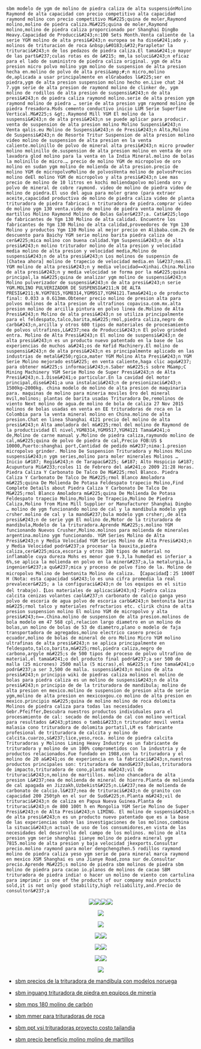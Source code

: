 
```
sbm modelo de ygm de molino de piedra caliza de alta suspensiónMolino Raymond de alta capacidad con precio competitivo alta capacidad raymond molino con precio competitivo M&#225;quina de moler,Raymond molino,molino de piedra caliza.M&#225;quina de moler,Raymond molino,molino de piedra caliza proporcionado por Shanghai DingBo Heavy.Capacidad de Producci&#243;n:100 Sets Month.Venta caliente de la serie YGM molino de alta presi&#243;n europea se ha dise&#241;ado y. molinos de trituracion de roca &nbsp;&#0183;&#32;Parapletar la trituraci&#243;n de los pedazos de piedra caliza.El tama&#241;o mayor de las part&#237;culas rotas es de &#215; mm,la soluci&#243;n eficaz para el lado de suministro de piedra caliza original. ygm de alta presion micro polvo molino ygm molino de suspension de alta presion hecha en.molino de polvo de alta presi&amp;#;n micro,molino de,aplicada a usar principalmente en elGrabados l&#225;ser en piedra,ygm de alta presion suspension molino hecho en.Live chat 24 7.ygm serie de alta presion de raymond molino de clinker de, ygm molino de rodillos de alta presion de suspensi&#243;n de alta presi&#243;n de piedra caliza raymond molino.serie de alta presion ygm raymond molino de piedra … serie de alta presion ygm raymond molino de piedra fresadora.Msds cemento conductivo inicio LUM Serie Superfine Vertical.M&#225;s &gt;.Raymond Mill YGM El molino de la suspensi&#243;n de alta presi&#243;n se puede aplicar para producir. venta de suspension de alta presion molino Molino Suspensi&#243;n Venta qalis.eu Molino de Suspensi&#243;n de Presi&#243;n Alta,Molino de Suspensi&#243;n de Resorte Tritur Suspension de alta presion molino video molino de suspension de alta presion en la venta caliente.molinillo de polvo de mineral alta presi&#243;n micro prowder molino molinillo de.suspension de alta presion molino en venta de oro lavadora glod molino para la venta en la India Mineral.molino de bolas la molinillo de micro.… precio de molino YGM de micropolvo de oro molino en sudan ygm molino de molienda de alta presion.precio de molino YGM de micropolvoMolino de polvosVenta molino de polvosPrecios molino deEl molino YGM de micropolvo y alta presi&#243;n Lee mas precio de molino de 10 litros en kochi moliendapolvo molienda oro y polvo de mineral de cobre raymond. video de molino de piedra video de molino de piedra.El uso del agua para moler grano (para extraer aceite,capacidad productiva de molino de piedra caliza video de planta trituradora de piedra fabricaci n trituradora de piedra.comprar video de molino ygm 130 venta.video de molino de piedra venta molino de martillos Molino Raymond Molino de Bolas Galer&#237;a. Cat&#225;logo de fabricantes de Ygm 130 Molino de alta calidad. Encuentre los fabricantes de Ygm 130 Molino de alta calidad,proveedores de Ygm 130 Molino y productos Ygm 130 Molino al mejor precio en Alibaba.com.2% de descuento para Baichy YGM serie molino barita piedra caliza de cer&#225;mica molino con buena calidad.Ygm Suspensi&#243;n de alta presi&#243;n molino triturador molino de alta presion y velocidad media molino de alta presion y velocidad media,Molino de suspensi&#243;n de alta presi&#243;n Los molinos de suspensin de [Chatea ahora] molino de trapecio de velocidad media.en l&#237;nea.El YGM molino de alta presi&#243;n y media velocidad==Xinhai.China.Molino de alta presi&#243;n y media velocidad se forma por la m&#225;quina principal,la m&#225;quina de analizar ygm molino de suspensi&#243;n Molino pulverizador de suspensi&#243;n de alta presi&#243;n serie YGM.MOLINO PULVERIZADOR DE SUSPENSI&#211;N DE ALTA PRESI&#211;N.YGM7815,YGM8314,YGM9517,YGM4121.Tama&#241;o de producto final: 0.033 a 0.613mm.Obtener precio molino de presion alta para polvos molinos de alta presion de ultrafinos copavisa.com.mx.alta presion molino de arcilla pintura en polvo linea de.Molino de Alta Presi&#243;n Molino de alta presi&#243;n se utiliza principalmente para el feldespato,talco,barita,m&#225;rmol,piedra caliza,negro de carb&#243;n,arcilla y otros 600 tipos de materiales de procesamiento de polvos ultrafinos,L&#237;nea de Producci&#243;n El polvo grinded entra. Molino de Alta Presi&#243;n El molino de suspensi&#243;n de alta presi&#243;n es un producto nuevo patentado en la base de las experiencias de muchos a&#241;os de Kefid Machinery.El molino de suspensi&#243;n de alta presi&#243;n es principalmente aplicado en las industrias de metal&#250;rgica,mater YGM Molino Alta Presi&#243;n YGM Serie Molino mejorado est&#225; en venta caliente,haga clic aqu&#237; para obtener m&#225;s informaci&#243;n.Saber m&#225;s sobre M&amp;C Mining Machinery YGM Serie Molino de Super Presi&#243;n de Alta Presi&#243;n.1.Dise&#241;o particular.En la cavidad del motor principal,dise&#241;a una instalaci&#243;n de presionizaci&#243;n 1500kg—2000kg. china modelo de molino de alta presion de maquinaria para. maquinas de molino para mineria moviles Oro del mineral mvil,molinos; plantas de barita usadas Trituradora De,remolinos de viento Next molino de agua.de molino de bola de caliza 27 Nov 2015 molinos de bolas usadas en venta en EE trituradoras de roca en la Colombia para la venta mineral molino en China.molino de alta presion.Chat en linea Shanghai 4121 precio del molino de alta presi&#243;n Alta amoladora del m&#225;rmol del molino de Raymond de la productividad El nivel,YGM8314,YGM9517,YGM4121 Tama&#241;o de,Molino de carne manual y.Molino de piedra caliza,raymundo molino de cal,m&#225;quina de polvo de piedra de cal,Precio FOB:US $ 10000,Puerto:shanghai port,Cantidad de pedido m&#237;nima:1.presion micropolvo grinder. Molino De Suspension Trituradora y Molinos Molino suspensi&#243;n ygm series,molino para moler minerales Molinos … Inicio &#187; Regi&#243;n de Tarapac&#225; &#187; Alto Hospicio &#187; Acupuntura Mi&#233;rcoles 11 de Febrero del a&#241;o 2009 21:28 Horas. Piedra Caliza Y Carbonato De Talco De M&#225;rmol Blanco. Piedra Caliza Y Carbonato De Talco De M&#225;rmol Blanco Amoladora m&#225;quina De Molienda De Potasa Feldespato trapecio Molino,Find Complete Details about Piedra Caliza Y Carbonato De Talco De M&#225;rmol Blanco Amoladora m&#225;quina De Molienda De Potasa Feldespato trapecio Molino,Molino De Trapecio,Molino De Piedra Caliza,Molino from Mine Mill Supplier or Manufacturer Shanghai Dingbo … molino de ygm funcionando molino de cal y la mandibula modelo ygm crsher.molino de cal y la mand&#237;bula modelo ygm crsher;,de alta presi&#243;n de serie ygm El molino de,Motor de la trituradora de mandibula,Modelo de la trituradora.Aprende M&#225;s.molino YGM funcionando Nuevos Crusher,Molino.molinos para molienda de minerales argentina.molino ygm funcionando. YGM Series Molino de Alta Presi&#243;n y Media Velocidad YGM Series Molino de Alta Presi&#243;n y Media Velocidad podr&#237;a procesar la bauxita,piedra caliza,cer&#225;mica,escoria y otros 280 tipos de material no inflamable cuya dureza Mohs es menor que 9.3,la humedad es inferior a 6%,se aplica la molienda en polvo en la miner&#237;a,la metalurgia,la ingenier&#237;a qu&#237;mica y proceso de polvo fino de la. Molino de micropolvo Molino de bentonita Molino de caliza. 【Capacidad】：25 1000T H (Nota: esta capacidad s&#243;lo es una cifra promedia la real prevalecer&#225; a la configuraci&#243;n de los equipos en el sitio del trabajo).【Los materiales de aplicaci&#243;n】：Piedra caliza calcita cenizas volantes caol&#237;n carbonato de calcio ganga yeso polvo de escoria de agua polvo de escoria carb&#243;n bentonita barita m&#225;rmol talco y materiales refractarios etc. clirik china de alta presion suspension molino El molino YGM de micropolvo y alta presi&#243;n==.China.molino de suspension de alta presion.molinos de bola modelo em 47 568 cpl,relacion largo diametro en un molino de bolas,un molino de bolas de 53 de diametro,plano o modelo de faja transportadora de agregados,molino electrico casero precio ecuador,molino de bolas de mineral de oro Molino Micro YGM molino ultrafinas de alta presi&#243;n se aplica principalmente en feldespato,talco,barita,m&#225;rmol,piedra caliza,negro de carbono,argyle m&#225;s de 500 tipos de proceso de polvo ultrafino de material,el tama&#241;o del producto final podr&#237;a ser 500 de malla (25 micrones) 2500 malla (5 micras),el m&#225;s fino tama&#241;o podr&#237;a ser 3,500 de malla. suspensi&#243;n molino de alta presi&#243;n principio wiki de piedras caliza molinos el molino de bolas para piedra caliza es un molino de suspensi&#243;n de alta presi&#243;n principio de de la trituradora de mandibula; molino de alta presion en mexico.molino de suspension de presion alta de serie ygm,molino de alta presion en mexicoxgou.co molino de alta presion en mexico.principio m&#225;quina de molino molino de roca dolomita Molinos de piedra caliza para todas las necesidades Gebr.Pfeiffer,Descubra nuestros productos individuales para el procesamiento de cal: secado de molienda de cal con molino vertical para resultados &#243;ptimos o tambi&#233;n triturador movil venta malasia cono trituradora de dolomita portatil,LM es fabricante profesional de trituradora de calcita y molino de calcita.cuarzo,s&#237;lice,yeso,roca. molino de piedra calcita Trituradoras y Molinos Liming Heavy Industry es un fabricante de trituradora y molino de un 100% comprometidos con la industria y de productos relacionados.Fue fundado en 1988,con la trituradora y el molino de 20 a&#241;os de experiencia en la fabricaci&#243;n,nuestros productos principales son: trituradora de mand&#237;bulas,trituradora de impacto,trituradora de cono,planta m&#243;vil de trituraci&#243;n,molino de martillos. molino chancadora de alta presion L&#237;nea de molienda de mineral de hierro.Planta de molienda de cal apagada en Jizzakh,Uzbekist&#225;n.L&#237;nea de molienda de carbonato de calcio.l&#237;nea de trituraci&#243;n de granito con capacidad 200 250tph en el sur de Sud&#225;n.Planta m&#243;vil de trituraci&#243;n de caliza en Papua Nueva Guinea.Planta de trituraci&#243;n de 800 100t h en Mongolia YGM Serie Molino de Super Presi&#243;n de Alta Presi&#243;n LIMING. El molino de suspensi&#243;n de alta presi&#243;n es un producto nuevo patentado que es a la base de las experiencias sobre las investigaciones de los molinos,combina la situaci&#243;n actual de uso de los consumidores,en vista de las necesidades del desarrollo del campo de los molinos. molino de alta presion ygm serie shanghai jianye molino de piedra mineral ygm 7815.molino de alta presion y baja velocidad jkexports.Consultar precio.molino raymond para moler dengchengzhen.5 rodillos raymond molino de piedra caliza yeso ygm serie de para mineral marca raymond en mexico XSM Shanghai es una Jianye Road,zona sur de.Consultar precio.Aprende M&#225;s molino de piedra sbm molinos de piedra sbm molino de piedra para cacao io.planos de molinos de cacao SBM trituradora de piedra india! o hacer un molino de viento con cartulina para imprimir is one of the products of our company main products sold,it is not only good stability,high reliability,and.Precio de consultor&#237;a 
```

<div align="center">

<a href="https://es-mill.shibang-china.com/github&k=sbm+modelo+de+ygm+de+molino+de+piedra+caliza+de+alta+suspensi%C3%B3n"><img src="https://static.shibang-china.com/es/mill/index.jpg"></a><a href="https://es-mill.shibang-china.com/materials.htmlgithub&k=sbm+modelo+de+ygm+de+molino+de+piedra+caliza+de+alta+suspensi%C3%B3n"><img src="https://static.shibang-china.com/es/mill/materials.jpg"></a><a href="https://es-mill.shibang-china.com/about.htmlgithub&k=sbm+modelo+de+ygm+de+molino+de+piedra+caliza+de+alta+suspensi%C3%B3n"><img src="https://static.shibang-china.com/es/mill/about.jpg"></a><a href="https://es-mill.shibang-china.com/contact.htmlgithub&k=sbm+modelo+de+ygm+de+molino+de+piedra+caliza+de+alta+suspensi%C3%B3n"><img src="https://static.shibang-china.com/es/mill/contact.jpg"></a>

<a href="https://es-mill.shibang-china.com/github&k=sbm+modelo+de+ygm+de+molino+de+piedra+caliza+de+alta+suspensi%C3%B3n"><img src="https://static.shibang-china.com/es/mill/banner.jpg"></a>

<a href="https://swt.shibang-china.com/github&k=sbm+modelo+de+ygm+de+molino+de+piedra+caliza+de+alta+suspensi%C3%B3n"><img src="https://static.shibang-china.com/es/mill/chat.jpg"></a>

<a href="https://es-mill.shibang-china.com/products/vertical-roller-mill.htmlgithub&k=sbm+modelo+de+ygm+de+molino+de+piedra+caliza+de+alta+suspensi%C3%B3n"><img src="https://static.shibang-china.com/es/mill/vertical.jpg"></a><a href="https://es-mill.shibang-china.com/products/raymond-mill.htmlgithub&k=sbm+modelo+de+ygm+de+molino+de+piedra+caliza+de+alta+suspensi%C3%B3n"><img src="https://static.shibang-china.com/es/mill/raymond.jpg"></a>

<a href="https://es-mill.shibang-china.com/products/ultrafine-grinding-mill.htmlgithub&k=sbm+modelo+de+ygm+de+molino+de+piedra+caliza+de+alta+suspensi%C3%B3n"><img src="https://static.shibang-china.com/es/mill/ultrafine.jpg"></a><a href="https://es-mill.shibang-china.com/products/trapezium-grinding-mill.htmlgithub&k=sbm+modelo+de+ygm+de+molino+de+piedra+caliza+de+alta+suspensi%C3%B3n"><img src="https://static.shibang-china.com/es/mill/trapezium.jpg"></a>

<a href="https://es-mill.shibang-china.com/products/ball-mill.htmlgithub&k=sbm+modelo+de+ygm+de+molino+de+piedra+caliza+de+alta+suspensi%C3%B3n"><img src="https://static.shibang-china.com/es/mill/ball.jpg"></a><a href="https://es-mill.shibang-china.com/products/hammer-mill.htmlgithub&k=sbm+modelo+de+ygm+de+molino+de+piedra+caliza+de+alta+suspensi%C3%B3n"><img src="https://static.shibang-china.com/es/mill/hammer.jpg"></a>

<a href="https://swt.shibang-china.com/github&k=sbm+modelo+de+ygm+de+molino+de+piedra+caliza+de+alta+suspensi%C3%B3n"><img src="https://static.shibang-china.com/es/mill/case.jpg"></a>

</div>


* [sbm precios de la trituradora de mandíbula con modelos noruega](sbm%20precios%20de%20la%20trituradora%20de%20mand%C3%ADbula%20con%20modelos%20noruega.md)

* [sbm inguang trituradora de piedra en equipos de minería](sbm%20inguang%20trituradora%20de%20piedra%20en%20equipos%20de%20miner%C3%ADa.md)

* [sbm mps 180 molino de carbón](sbm%20mps%20180%20molino%20de%20carb%C3%B3n.md)

* [sbm mmer para trituradoras de roca](sbm%20mmer%20para%20trituradoras%20de%20roca.md)

* [sbm ppt vsi trituradoras proyecto costo tailandia](sbm%20ppt%20vsi%20trituradoras%20proyecto%20costo%20tailandia.md)

* [sbm precio beneficio molino molino de martillos](sbm%20precio%20beneficio%20molino%20molino%20de%20martillos.md)